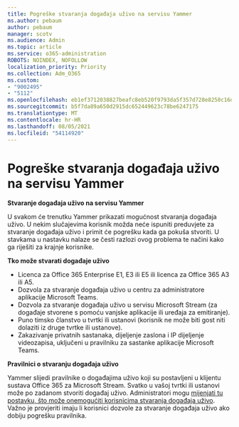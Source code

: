 ```yaml
---
title: Pogreške stvaranja događaja uživo na servisu Yammer
ms.author: pebaum
author: pebaum
manager: scotv
ms.audience: Admin
ms.topic: article
ms.service: o365-administration
ROBOTS: NOINDEX, NOFOLLOW
localization_priority: Priority
ms.collection: Adm_O365
ms.custom:
- "9002495"
- "5112"
ms.openlocfilehash: eb1ef3712038827beafc8eb520f9793da5f357d728e8250c16d88a99b8b5fe20
ms.sourcegitcommit: b5f7da89a650d2915dc652449623c78be6247175
ms.translationtype: MT
ms.contentlocale: hr-HR
ms.lasthandoff: 08/05/2021
ms.locfileid: "54114920"
---
```

# <a name="live-events-in-yammer-creation-errors"></a>Pogreške stvaranja događaja uživo na servisu Yammer

**Stvaranje događaja uživo na servisu Yammer**

U svakom će trenutku Yammer prikazati mogućnost stvaranja događaja uživo. U nekim slučajevima korisnik možda neće ispuniti preduvjete za stvaranje događaja uživo i primit će pogrešku kada ga pokuša stvoriti. U stavkama u nastavku nalaze se česti razlozi ovog problema te načini kako ga riješiti za krajnje korisnike.

**Tko može stvarati događaje uživo**
- Licenca za Office 365 Enterprise E1, E3 ili E5 ili licenca za Office 365 A3 ili A5.
- Dozvola za stvaranje događaja uživo u centru za administratore aplikacije Microsoft Teams.
- Dozvola za stvaranje događaja uživo u servisu Microsoft Stream (za događaje stvorene s pomoću vanjske aplikacije ili uređaja za emitiranje).
- Puno timsko članstvo u tvrtki ili ustanovi (korisnik ne može biti gost niti dolaziti iz druge tvrtke ili ustanove).
- Zakazivanje privatnih sastanaka, dijeljenje zaslona i IP dijeljenje videozapisa, uključeni u pravilniku za sastanke aplikacije Microsoft Teams.

**Pravilnici o stvaranju događaja uživo**

Yammer slijedi pravilnike o događajima uživo koji su postavljeni u klijentu sustava Office 365 za Microsoft Stream. Svatko u vašoj tvrtki ili ustanovi može po zadanom stvoriti događaj uživo. Administratori mogu [mijenjati tu postavku, što može onemogućiti korisnicima stvaranja događaja uživo](https://docs.microsoft.com/stream/live-event-administration#enabling-and-restricting-users-to-creating). Važno je provjeriti imaju li korisnici dozvole za stvaranje događaja uživo ako dobiju pogrešku pravilnika.
